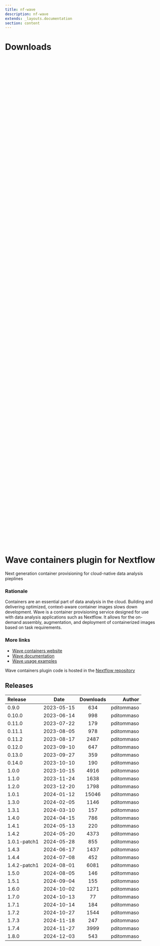 ```yaml
---
title: nf-wave
description: nf-wave
extends: _layouts.documentation
section: content
---
```


# Downloads

<div style="position: relative; height:40vh; width:80vw">
    <canvas id="releases"></canvas>
</div>
<script type="module" src="nf-plugins-stats/docs/nf-wave/nf-wave.js"></script>

# Wave containers plugin for Nextflow 

Next generation container provisioning for cloud-native data analysis pieplines 

### Rationale

Containers are an essential part of data analysis in the cloud. Building and delivering optimized, context-aware container images slows down development. Wave is a container provisioning service designed for use with data analysis applications such as Nextflow. It allows for the on-demand assembly, augmentation, and deployment of containerized images based on task requirements.


### More links 

- [Wave containers website](https://seqera.io/wave/)
- [Wave documentation](https://www.nextflow.io/docs/latest/wave.html)
- [Wave usage examples](https://github.com/seqeralabs/wave-showcase)


Wave containers plugin code is hosted in the [Nextflow repository](https://github.com/nextflow-io/nextflow/tree/master/plugins/nf-wave)

## Releases

| Release                               |                       Date                       |                   Downloads                    |                           Author |
| :------------ |:------------------------------------------------:|:----------------------------------------------:|---------------------------------:|
 |  0.9.0                                               | 2023-05-15                                          | 634                                                | pditommaso                                         |
 |  0.10.0                                              | 2023-06-14                                          | 998                                                | pditommaso                                         |
 |  0.11.0                                              | 2023-07-22                                          | 179                                                | pditommaso                                         |
 |  0.11.1                                              | 2023-08-05                                          | 978                                                | pditommaso                                         |
 |  0.11.2                                              | 2023-08-17                                          | 2487                                               | pditommaso                                         |
 |  0.12.0                                              | 2023-09-10                                          | 647                                                | pditommaso                                         |
 |  0.13.0                                              | 2023-09-27                                          | 359                                                | pditommaso                                         |
 |  0.14.0                                              | 2023-10-10                                          | 190                                                | pditommaso                                         |
 |  1.0.0                                               | 2023-10-15                                          | 4916                                               | pditommaso                                         |
 |  1.1.0                                               | 2023-11-24                                          | 1638                                               | pditommaso                                         |
 |  1.2.0                                               | 2023-12-20                                          | 1798                                               | pditommaso                                         |
 |  1.0.1                                               | 2024-01-12                                          | 15046                                              | pditommaso                                         |
 |  1.3.0                                               | 2024-02-05                                          | 1146                                               | pditommaso                                         |
 |  1.3.1                                               | 2024-03-10                                          | 157                                                | pditommaso                                         |
 |  1.4.0                                               | 2024-04-15                                          | 786                                                | pditommaso                                         |
 |  1.4.1                                               | 2024-05-13                                          | 220                                                | pditommaso                                         |
 |  1.4.2                                               | 2024-05-20                                          | 4373                                               | pditommaso                                         |
 |  1.0.1-patch1                                        | 2024-05-28                                          | 855                                                | pditommaso                                         |
 |  1.4.3                                               | 2024-06-17                                          | 1437                                               | pditommaso                                         |
 |  1.4.4                                               | 2024-07-08                                          | 452                                                | pditommaso                                         |
 |  1.4.2-patch1                                        | 2024-08-01                                          | 6081                                               | pditommaso                                         |
 |  1.5.0                                               | 2024-08-05                                          | 146                                                | pditommaso                                         |
 |  1.5.1                                               | 2024-09-04                                          | 155                                                | pditommaso                                         |
 |  1.6.0                                               | 2024-10-02                                          | 1271                                               | pditommaso                                         |
 |  1.7.0                                               | 2024-10-13                                          | 77                                                 | pditommaso                                         |
 |  1.7.1                                               | 2024-10-14                                          | 184                                                | pditommaso                                         |
 |  1.7.2                                               | 2024-10-27                                          | 1544                                               | pditommaso                                         |
 |  1.7.3                                               | 2024-11-18                                          | 247                                                | pditommaso                                         |
 |  1.7.4                                               | 2024-11-27                                          | 3999                                               | pditommaso                                         |
 |  1.8.0                                               | 2024-12-03                                          | 543                                                | pditommaso                                         |
